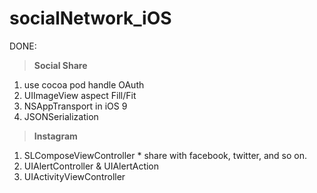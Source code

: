 # socialNetwork_iOS
DONE:

  > **Social Share**
  1. use cocoa pod handle OAuth
  2. UIImageView aspect Fill/Fit
  3. NSAppTransport in iOS 9
  4. JSONSerialization
  
  
  > **Instagram**
  1. SLComposeViewController
    * share with facebook, twitter, and so on.
  2. UIAlertController & UIAlertAction
  3. UIActivityViewController
